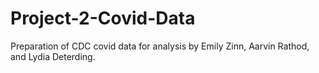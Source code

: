# Project-2-Covid-Data
Preparation of CDC covid data for analysis by Emily Zinn, Aarvin Rathod, and Lydia Deterding.
